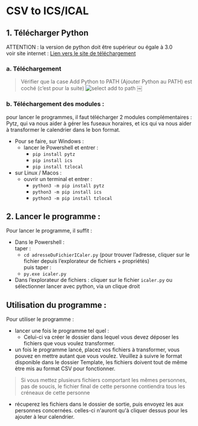 # CSV to ICS/ICAL
## 1. Télécharger Python 
ATTENTION : la version de python doit être supérieur ou égale à 3.0  
 voir site internet : [Lien vers le site de téléchargement](https://www.python.org/downloads/windows/ "Python pour Windows")
  
    
     
### a. Téléchargement 
> Vérifier que la case Add Python to PATH  (Ajouter Python au PATH) est coché (c’est pour la suite)
![select add to path](https://datatofish.com/wp-content/uploads/2018/10/0001_add_Python_to_Path.png)
  	￼
  
### b. Téléchargement des modules :
pour lancer le programmes, il faut télécharger 2 modules complémentaires :   Pytz, qui va nous aider à gérer les fuseaux horaires, et ics qui va nous aider à transformer le calendrier dans le bon format.  
* Pour se faire, sur Windows : 
	- lancer le Powershell et entrer :
		* `pip install pytz`
		* `pip install ics`
		* `pip install tzlocal`
* sur Linux / Macos : 
	- ouvrir un terminal et entrer :
		* `python3 -m pip install pytz`
		* `python3 -m pip install ics`
		* `python3 -m pip install tzlocal`
 
   
## 2. Lancer le programme :
Pour lancer le programme, il suffit : 
* Dans le Powershell :   
taper : 
	* `cd adresseDuFichierICaler.py` (pour trouver l’adresse, cliquer sur le fichier depuis l’explorateur de fichiers + propriétés)   
puis taper :
	* `py.exe icaler.py`
* Dans l’explorateur de fichiers :
	cliquer sur le fichier `icaler.py` ou sélectionner lancer avec python, via un clique droit
	
## Utilisation du programme : 
Pour utiliser le programme : 
* lancer une fois le programme tel quel :
	* Celui-ci va créer le dossier dans lequel vous devez déposer les fichiers que vous voulez transformer.
* un fois le programme lancé, placez vos fichiers à transformer, vous pouvez en mettre autant que vous voulez. Veuillez à suivre le format disponible dans le dossier Template, les fichiers doivent tout de même ètre mis au format CSV pour fonctionner.  
> Si vous mettez plusieurs fichiers comportant les mêmes personnes, pas de soucis, le fichier final de cette personne contiendra tous les créneaux de cette personne 
* récuperez les fichiers dans le dossier de sortie, puis envoyez les aux personnes concernées. celles-ci n'auront qu'à cliquer dessus pour les ajouter à leur calendrier.


